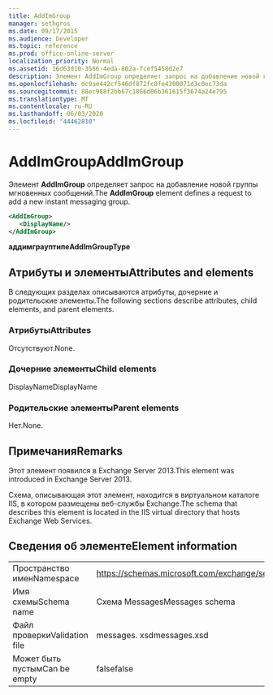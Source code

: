 ```yaml
---
title: AddImGroup
manager: sethgros
ms.date: 09/17/2015
ms.audience: Developer
ms.topic: reference
ms.prod: office-online-server
localization_priority: Normal
ms.assetid: 16d63d10-3566-4eda-802a-fcef5458d2e7
description: Элемент AddImGroup определяет запрос на добавление новой группы мгновенных сообщений.
ms.openlocfilehash: dc9ae442cf546df872fc0fe4300071d3c0ec73da
ms.sourcegitcommit: 88ec988f2bb67c1866d06b361615f3674a24e795
ms.translationtype: MT
ms.contentlocale: ru-RU
ms.lasthandoff: 06/03/2020
ms.locfileid: "44462810"
---
```

# <a name="addimgroup"></a><span data-ttu-id="7109b-103">AddImGroup</span><span class="sxs-lookup"><span data-stu-id="7109b-103">AddImGroup</span></span>

<span data-ttu-id="7109b-104">Элемент **AddImGroup** определяет запрос на добавление новой группы мгновенных сообщений.</span><span class="sxs-lookup"><span data-stu-id="7109b-104">The **AddImGroup** element defines a request to add a new instant messaging group.</span></span> 
  
```XML
<AddImGroup>
   <DisplayName/>
</AddImGroup>
```

 <span data-ttu-id="7109b-105">**аддимграуптипе**</span><span class="sxs-lookup"><span data-stu-id="7109b-105">**AddImGroupType**</span></span>
## <a name="attributes-and-elements"></a><span data-ttu-id="7109b-106">Атрибуты и элементы</span><span class="sxs-lookup"><span data-stu-id="7109b-106">Attributes and elements</span></span>

<span data-ttu-id="7109b-107">В следующих разделах описываются атрибуты, дочерние и родительские элементы.</span><span class="sxs-lookup"><span data-stu-id="7109b-107">The following sections describe attributes, child elements, and parent elements.</span></span>
  
### <a name="attributes"></a><span data-ttu-id="7109b-108">Атрибуты</span><span class="sxs-lookup"><span data-stu-id="7109b-108">Attributes</span></span>

<span data-ttu-id="7109b-109">Отсутствуют.</span><span class="sxs-lookup"><span data-stu-id="7109b-109">None.</span></span>
  
### <a name="child-elements"></a><span data-ttu-id="7109b-110">Дочерние элементы</span><span class="sxs-lookup"><span data-stu-id="7109b-110">Child elements</span></span>

<span data-ttu-id="7109b-111">DisplayName</span><span class="sxs-lookup"><span data-stu-id="7109b-111">DisplayName</span></span>
  
### <a name="parent-elements"></a><span data-ttu-id="7109b-112">Родительские элементы</span><span class="sxs-lookup"><span data-stu-id="7109b-112">Parent elements</span></span>

<span data-ttu-id="7109b-113">Нет.</span><span class="sxs-lookup"><span data-stu-id="7109b-113">None.</span></span>
  
## <a name="remarks"></a><span data-ttu-id="7109b-114">Примечания</span><span class="sxs-lookup"><span data-stu-id="7109b-114">Remarks</span></span>

<span data-ttu-id="7109b-115">Этот элемент появился в Exchange Server 2013.</span><span class="sxs-lookup"><span data-stu-id="7109b-115">This element was introduced in Exchange Server 2013.</span></span>
  
<span data-ttu-id="7109b-116">Схема, описывающая этот элемент, находится в виртуальном каталоге IIS, в котором размещены веб-службы Exchange.</span><span class="sxs-lookup"><span data-stu-id="7109b-116">The schema that describes this element is located in the IIS virtual directory that hosts Exchange Web Services.</span></span>
  
## <a name="element-information"></a><span data-ttu-id="7109b-117">Сведения об элементе</span><span class="sxs-lookup"><span data-stu-id="7109b-117">Element information</span></span>

|||
|:-----|:-----|
|<span data-ttu-id="7109b-118">Пространство имен</span><span class="sxs-lookup"><span data-stu-id="7109b-118">Namespace</span></span>  <br/> |https://schemas.microsoft.com/exchange/services/2006/messages  <br/> |
|<span data-ttu-id="7109b-119">Имя схемы</span><span class="sxs-lookup"><span data-stu-id="7109b-119">Schema name</span></span>  <br/> |<span data-ttu-id="7109b-120">Схема Messages</span><span class="sxs-lookup"><span data-stu-id="7109b-120">Messages schema</span></span>  <br/> |
|<span data-ttu-id="7109b-121">Файл проверки</span><span class="sxs-lookup"><span data-stu-id="7109b-121">Validation file</span></span>  <br/> |<span data-ttu-id="7109b-122">messages. xsd</span><span class="sxs-lookup"><span data-stu-id="7109b-122">messages.xsd</span></span>  <br/> |
|<span data-ttu-id="7109b-123">Может быть пустым</span><span class="sxs-lookup"><span data-stu-id="7109b-123">Can be empty</span></span>  <br/> |<span data-ttu-id="7109b-124">false</span><span class="sxs-lookup"><span data-stu-id="7109b-124">false</span></span>  <br/> |
   

